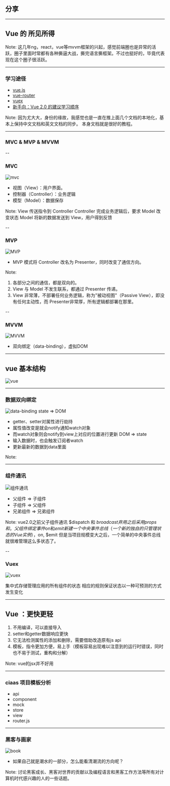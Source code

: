 ## 分享


---

## Vue 的 所见所得


Note:
这几年ng，react，vue等mvvm框架的兴起，感觉前端圈也是异常的活跃，圈子里面时常都有各种撕逼大战，撕完语言撕框架。不过也挺好的，毕竟代表现在这个圈子很活跃。

---

### 学习途径

- [vue.js](https://cn.vuejs.org/v2/guide/join.html)
- [vue-router](https://router.vuejs.org/zh-cn/)
- [vuex](https://vuex.vuejs.org/zh-cn/getting-started.html)
- [新手向：Vue 2.0 的建议学习顺序](https://zhuanlan.zhihu.com/p/23134551)

Note:
因为尤大大，身份的缘故，我感觉也是一直在推上面几个文档的本地化，基本上保持中文文档和英文文档的同步。
本身文档就是很好的教程。

---

### MVC & MVP & MVVM

--

### MVC

![mvc](http://image.beekka.com/blog/2015/bg2015020105.png)

+ 视图（View）：用户界面。
+ 控制器（Controller）：业务逻辑
+ 模型（Model）：数据保存

Note:
View 传送指令到 Controller
Controller 完成业务逻辑后，要求 Model 改变状态
Model 将新的数据发送到 View，用户得到反馈

--

### MVP

![MVP](http://image.beekka.com/blog/2015/bg2015020109.png)

+ MVP 模式将 Controller 改名为 Presenter，同时改变了通信方向。

Note:
1. 各部分之间的通信，都是双向的。
2. View 与 Model 不发生联系，都通过 Presenter 传递。
3. View 非常薄，不部署任何业务逻辑，称为"被动视图"（Passive View），即没有任何主动性，而 Presenter非常厚，所有逻辑都部署在那里。

--

### MVVM

![MVVM](http://files.jb51.net/file_images/article/201703/201703231413069.png)

+ 双向绑定（data-binding），虚拟DOM


---
## vue 基本结构

![vue](http://ojr16of5n.bkt.clouddn.com/3E8006DD-724B-4351-A3EC-71AA3BFE75E7.png)

---

### 数据双向绑定

![data-binding](https://cn.vuejs.org/images/data.png)
state => DOM
+ getter、setter对属性进行劫持
+ 属性值改变是就会notify通知watch对象
+ 而watch对象则会notify到view上对应的位置进行更新
DOM => state
+ 输入数据时，也会触发订阅者watch
+ 更新最新的数据到data里面

Note:

---

### 组件通讯
![组件通讯](https://ohc0m0ub0.qnssl.com/vue-event-bus-example.jpg)

+ 父组件 => 子组件
+ 子组件 => 父组件
+ 兄弟组件 => 兄弟组件

Note:
vue2.0之前父子组件通讯 $dispatch 和 $broadcast 
弃用之后采用props和，父组件绑定事件$on和$emit
新建一个中央事件总线（一个新的独自的只管理状态的Vue实例），$on, $emit
但是当项目规模变大之后，一个简单的中央事件总线就很难管理这么多状态了。

--

### Vuex

![vuex](https://vuex.vuejs.org/zh-cn/images/vuex.png)

集中式存储管理应用的所有组件的状态
相应的规则保证状态以一种可预测的方式发生变化


---



## Vue ：更快更轻

1. 不用编译，可以直接导入
2. setter和getter数据响应更快
3. 它无法检测属性的添加和删除，需要借助改造原有js api
4. 模板，指令更加方便，易上手（模板容易出现难以注意到的运行时错误，同时也不易于测试，重构和分解）

Note:
vue的jsx并不好用

---

### ciaas 项目模板分析

- api
- component
- mock
- store
- view
- router.js

---

### 黑客与画家

![book](http://www.ruanyifeng.com/images/hnp_cover_b.jpg)

+ 如果自己就是潮水的一部分，怎么能看清潮流的方向呢？

Note:
讨论黑客成长、黑客对世界的贡献以及编程语言和黑客工作方法等所有对计算机时代感兴趣的人的一些话题。



